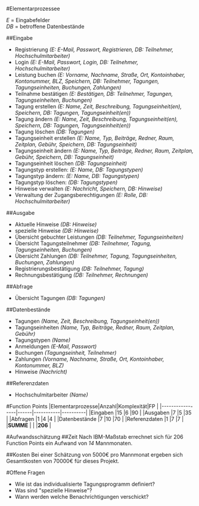#Elementarprozessee

*E* = Eingabefelder   
*DB* = betroffene Datenbestände

##Eingabe
* Registrierung *(E: E-Mail, Passwort, Registrieren, DB: Teilnehmer, Hochschulmitarbeiter)*
* Login *(E: E-Mail, Passwort, Login, DB: Teilnehmer, Hochschulmitarbeiter)*
* Leistung buchen *(E: Vorname, Nachname, Straße, Ort, Kontoinhaber, Kontonummer, BLZ, Speichern, DB: Teilnehmer, Tagungen, Tagungseinheiten, Buchungen, Zahlungen)*
* Teilnahme bestätigen *(E: Bestätigen, DB: Teilnehmer, Tagungen, Tagungseinheiten, Buchungen)*
* Tagung erstellen *(E: Name, Zeit, Beschreibung, Tagungseinheit(en), Speichern, DB: Tagungen, Tagungseinheit(en))*
* Tagung ändern *(E: Name, Zeit, Beschreibung, Tagungseinheit(en), Speichern, DB: Tagungen, Tagungseinheit(en))*
* Tagung löschen *(DB: Tagungen)*
* Tagungseinheit erstellen *(E: Name, Typ, Beiträge, Redner, Raum, Zeitplan, Gebühr, Speichern, DB: Tagungseinheit)*
* Tagungseinheit ändern *(E: Name, Typ, Beiträge, Redner, Raum, Zeitplan, Gebühr, Speichern, DB: Tagungseinheit)*
* Tagungseinheit löschen *(DB: Tagungseinheit)*
* Tagungstyp erstellen: *(E: Name, DB: Tagungstypen)*
* Tagungstyp ändern: *(E: Name, DB: Tagungstypen)*
* Tagungstyp löschen: *(DB: Tagungstypen)*
* Hinweise verwalten *(E: Nachricht, Speichern, DB: Hinweise)*
* Verwaltung der Zugangsberechtigungen *(E: Rolle, DB: Hochschulmitarbeiter)*

##Ausgabe
* Aktuelle Hinweise *(DB: Hinweise)*
* spezielle Hinweise *(DB: Hinweise)*
* Übersicht gebuchter Leistungen *(DB: Teilnehmer, Tagungseinheiten)*
* Übersicht Tagungsteilnehmer *(DB: Teilnehmer, Tagung, Tagungseinheiten, Buchungen)*
* Übersicht Zahlungen *(DB: Teilnehmer, Tagung, Tagungseinheiten, Buchungen, Zahlungen)*
* Registrierungsbestätigung *(DB: Teilnehmer, Tagung)*
* Rechnungsbestätigung *(DB: Teilnehmer, Rechnungen)*

##Abfrage
* Übersicht Tagungen *(DB: Tagungen)*

##Datenbestände
* Tagungen *(Name, Zeit, Beschreibung, Tagungseinheit(en))*
* Tagungseinheiten *(Name, Typ, Beiträge, Redner, Raum, Zeitplan, Gebühr)*
* Tagungstypen *(Name)*
* Anmeldungen *(E-Mail, Passwort)*
* Buchungen *(Tagungseinheit, Teilnehmer)*
* Zahlungen *(Vorname, Nachname, Straße, Ort, Kontoinhaber, Kontonummer, BLZ)*
* Hinweise *(Nachricht)*

##Referenzdaten
* Hochschulmitarbeiter *(Name)*

#Function Points
|Elementarprozesse|Anzahl|Komplexität|FP		|
|-----------------|------|-----------|----------|
|Eingaben		  |15	 |6			 |90 		|
|Ausgaben		  |7 	 |5			 |35 		|
|Abfragen		  |1 	 |4			 |4	 		|
|Datenbestände	  |7	 |10 		 |70 		|
|Referenzdaten	  |1 	 |7 		 |7  		|
|**SUMME**		  |		 |			 |**206**	|

#Aufwandsschätzung
##Zeit
Nach IBM-Maßstab errechnet sich für 206 Function Points ein Aufwand von *14* Mannmonaten.

##Kosten
Bei einer Schätzung von 5000€ pro Mannmonat ergeben sich Gesamtkosten von 70000€ für dieses Projekt.

#Offene Fragen
* Wie ist das individualisierte Tagungsprogramm definiert?
* Was sind "spezielle Hinweise"?
* Wann werden welche Benachrichtigungen verschickt?
